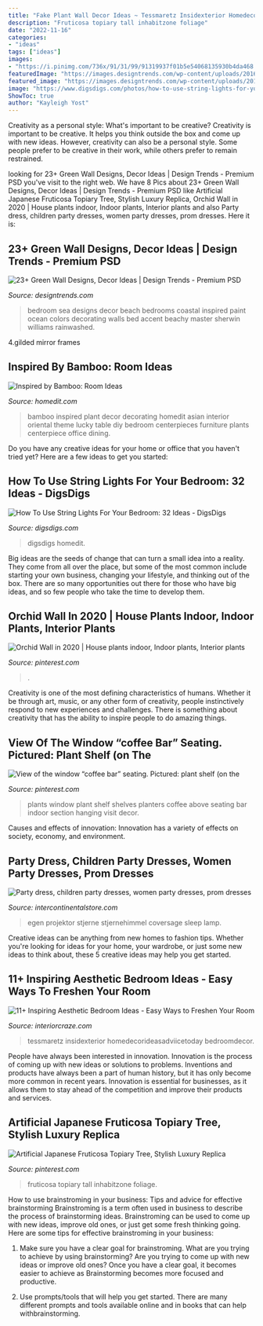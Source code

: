 ```yaml
---
title: "Fake Plant Wall Decor Ideas ~ Tessmaretz Insidexterior Homedecorideasadviicetoday Bedroomdecor"
description: "Fruticosa topiary tall inhabitzone foliage"
date: "2022-11-16"
categories:
- "ideas"
tags: ["ideas"]
images:
- "https://i.pinimg.com/736x/91/31/99/91319937f01b5e54068135930b4da468.jpg"
featuredImage: "https://images.designtrends.com/wp-content/uploads/2016/03/22070248/Sea-Green-Wall-Bedroom-Ideas.jpeg"
featured_image: "https://images.designtrends.com/wp-content/uploads/2016/03/22070248/Sea-Green-Wall-Bedroom-Ideas.jpeg"
image: "https://www.digsdigs.com/photos/how-to-use-string-lights-for-your-bedroom-ideas-22.jpg"
ShowToc: true
author: "Kayleigh Yost"
---
```



Creativity as a personal style: What's important to be creative?
Creativity is important to be creative. It helps you think outside the box and come up with new ideas. However, creativity can also be a personal style. Some people prefer to be creative in their work, while others prefer to remain restrained.

	

		
looking for 23+ Green Wall Designs, Decor Ideas | Design Trends - Premium PSD you've visit to the right web. We have 8 Pics about 23+ Green Wall Designs, Decor Ideas | Design Trends - Premium PSD like Artificial Japanese Fruticosa Topiary Tree, Stylish Luxury Replica, Orchid Wall in 2020 | House plants indoor, Indoor plants, Interior plants and also Party dress, children party dresses, women party dresses, prom dresses. Here it is:
		
    
## 23+ Green Wall Designs, Decor Ideas | Design Trends - Premium PSD

<img loading=lazy src="https://images.designtrends.com/wp-content/uploads/2016/03/22070248/Sea-Green-Wall-Bedroom-Ideas.jpeg" onerror="this.onerror=null;this.src='https://tse1.mm.bing.net/th?id=OIP.bjzozW1I8nonqrhAvnMVbwHaJ4&amp;pid=15.1';" alt="23+ Green Wall Designs, Decor Ideas | Design Trends - Premium PSD">

_Source: designtrends.com_

>bedroom sea designs decor beach bedrooms coastal inspired paint ocean colors decorating walls bed accent beachy master sherwin williams rainwashed. 

	

4.gilded mirror frames

    
## Inspired By Bamboo: Room Ideas

<img loading=lazy src="http://cdn.homedit.com/wp-content/uploads/2013/08/bamboo-house-plant.jpg" onerror="this.onerror=null;this.src='https://tse2.mm.bing.net/th?id=OIP.iMGWA2ObJW4A9UaFrgmnMAHaJ4&amp;pid=15.1';" alt="Inspired by Bamboo: Room Ideas">

_Source: homedit.com_

>bamboo inspired plant decor decorating homedit asian interior oriental theme lucky table diy bedroom centerpieces furniture plants centerpiece office dining. 

	

Do you have any creative ideas for your home or office that you haven't tried yet? Here are a few ideas to get you started: 

    
## How To Use String Lights For Your Bedroom: 32 Ideas - DigsDigs

<img loading=lazy src="https://www.digsdigs.com/photos/how-to-use-string-lights-for-your-bedroom-ideas-22.jpg" onerror="this.onerror=null;this.src='https://tse1.mm.bing.net/th?id=OIP.E7cWjjT4bb1aczfZkLU6BQHaJ7&amp;pid=15.1';" alt="How To Use String Lights For Your Bedroom: 32 Ideas - DigsDigs">

_Source: digsdigs.com_

>digsdigs homedit. 

	

Big ideas are the seeds of change that can turn a small idea into a reality. They come from all over the place, but some of the most common include starting your own business, changing your lifestyle, and thinking out of the box. There are so many opportunities out there for those who have big ideas, and so few people who take the time to develop them.

    
## Orchid Wall In 2020 | House Plants Indoor, Indoor Plants, Interior Plants

<img loading=lazy src="https://i.pinimg.com/736x/91/31/99/91319937f01b5e54068135930b4da468.jpg" onerror="this.onerror=null;this.src='https://tse4.mm.bing.net/th?id=OIP.ofzscF6OI-kYlB0Aljc_JwHaJ3&amp;pid=15.1';" alt="Orchid Wall in 2020 | House plants indoor, Indoor plants, Interior plants">

_Source: pinterest.com_

>. 

	

Creativity is one of the most defining characteristics of humans. Whether it be through art, music, or any other form of creativity, people instinctively respond to new experiences and challenges. There is something about creativity that has the ability to inspire people to do amazing things.

    
## View Of The Window “coffee Bar” Seating. Pictured: Plant Shelf (on The

<img loading=lazy src="https://i.pinimg.com/736x/c1/d9/10/c1d910793ab05723dea33f78706e2312.jpg" onerror="this.onerror=null;this.src='https://tse1.mm.bing.net/th?id=OIP.b8uNPxW1dFgK76CkEk8mNwHaLD&amp;pid=15.1';" alt="View of the window “coffee bar” seating. Pictured: plant shelf (on the">

_Source: pinterest.com_

>plants window plant shelf shelves planters coffee above seating bar indoor section hanging visit decor. 

	

Causes and effects of innovation:
Innovation has a variety of effects on society, economy, and environment.

    
## Party Dress, Children Party Dresses, Women Party Dresses, Prom Dresses

<img loading=lazy src="https://ae01.alicdn.com/kf/HTB1yi3fpXuWBuNjSszbq6AS7FXaq/Coversage-Rotating-Night-Light-Projector-Spin-Starry-Sky-Star-Master-Children-Kids-Baby-Sleep-Romantic-Led.jpg_640x640.jpg" onerror="this.onerror=null;this.src='https://tse4.mm.bing.net/th?id=OIP.1x8KYZcnzieUJeORe-n4FQHaHa&amp;pid=15.1';" alt="Party dress, children party dresses, women party dresses, prom dresses">

_Source: intercontinentalstore.com_

>egen projektor stjerne stjernehimmel coversage sleep lamp. 

	

Creative ideas can be anything from new homes to fashion tips. Whether you're looking for ideas for your home, your wardrobe, or just some new ideas to think about, these 5 creative ideas may help you get started.

    
## 11+ Inspiring Aesthetic Bedroom Ideas - Easy Ways To Freshen Your Room

<img loading=lazy src="https://interiorcraze.com/wp-content/uploads/2020/07/aesthetic-bedroom-ideas9-e1595915776401.jpg" onerror="this.onerror=null;this.src='https://tse1.mm.bing.net/th?id=OIP.qlEvPWbzky6whbvHVxNpxQHaJ3&amp;pid=15.1';" alt="11+ Inspiring Aesthetic Bedroom Ideas - Easy Ways to Freshen Your Room">

_Source: interiorcraze.com_

>tessmaretz insidexterior homedecorideasadviicetoday bedroomdecor. 

	

People have always been interested in innovation. Innovation is the process of coming up with new ideas or solutions to problems. Inventions and products have always been a part of human history, but it has only become more common in recent years. Innovation is essential for businesses, as it allows them to stay ahead of the competition and improve their products and services.

    
## Artificial Japanese Fruticosa Topiary Tree, Stylish Luxury Replica

<img loading=lazy src="https://i.pinimg.com/736x/f9/9b/60/f99b60eb341a8f23ddeb8070bde0324d--artificial-plants-and-trees-topiary-trees.jpg" onerror="this.onerror=null;this.src='https://tse4.mm.bing.net/th?id=OIP.cxnniwAwsN3BlVuX-rP9HAHaLI&amp;pid=15.1';" alt="Artificial Japanese Fruticosa Topiary Tree, Stylish Luxury Replica">

_Source: pinterest.com_

>fruticosa topiary tall inhabitzone foliage. 

	

How to use brainstroming in your business: Tips and advice for effective brainstorming
Brainstroming is a term often used in business to describe the process of brainstorming ideas. Brainstroming can be used to come up with new ideas, improve old ones, or just get some fresh thinking going. Here are some tips for effective brainstroming in your business: 
1. Make sure you have a clear goal for brainstroming. What are you trying to achieve by using brainstorming? Are you trying to come up with new ideas or improve old ones? Once you have a clear goal, it becomes easier to achieve as Brainstorming becomes more focused and productive. 

2. Use prompts/tools that will help you get started. There are many different prompts and tools available online and in books that can help withbrainstorming.

